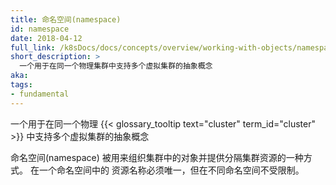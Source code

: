 ```yaml
---
title: 命名空间(namespace)
id: namespace
date: 2018-04-12
full_link: /k8sDocs/docs/concepts/overview/working-with-objects/namespaces
short_description: >
  一个用于在同一个物理集群中支持多个虚拟集群的抽象概念
aka:
tags:
- fundamental
---
```

 一个用于在同一个物理
{{< glossary_tooltip text="cluster" term_id="cluster" >}}
中支持多个虚拟集群的抽象概念
<!--more-->

命名空间(namespace) 被用来组织集群中的对象并提供分隔集群资源的一种方式。 在一个命名空间中的
资源名称必须唯一，但在不同命名空间不受限制。
